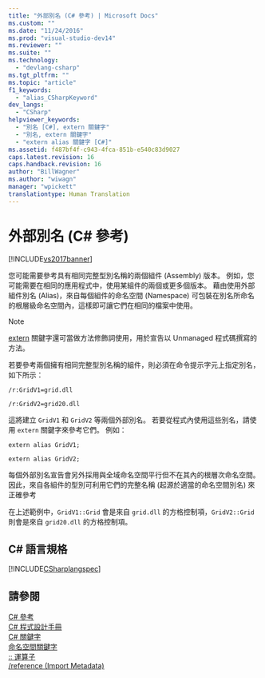 ```yaml
---
title: "外部別名 (C# 參考) | Microsoft Docs"
ms.custom: ""
ms.date: "11/24/2016"
ms.prod: "visual-studio-dev14"
ms.reviewer: ""
ms.suite: ""
ms.technology: 
  - "devlang-csharp"
ms.tgt_pltfrm: ""
ms.topic: "article"
f1_keywords: 
  - "alias_CSharpKeyword"
dev_langs: 
  - "CSharp"
helpviewer_keywords: 
  - "別名 [C#], extern 關鍵字"
  - "別名, extern 關鍵字"
  - "extern alias 關鍵字 [C#]"
ms.assetid: f487bf4f-c943-4fca-851b-e540c83d9027
caps.latest.revision: 16
caps.handback.revision: 16
author: "BillWagner"
ms.author: "wiwagn"
manager: "wpickett"
translationtype: Human Translation
---
```

# 外部別名 (C# 參考)
[!INCLUDE[vs2017banner](../../../csharp/includes/vs2017banner.md)]

您可能需要參考具有相同完整型別名稱的兩個組件 \(Assembly\) 版本。  例如，您可能需要在相同的應用程式中，使用某組件的兩個或更多個版本。  藉由使用外部組件別名 \(Alias\)，來自每個組件的命名空間 \(Namespace\) 可包裝在別名所命名的根層級命名空間內，這樣即可讓它們在相同的檔案中使用。  
  
> [!NOTE]
>  [extern](../../../csharp/language-reference/keywords/extern.md) 關鍵字還可當做方法修飾詞使用，用於宣告以 Unmanaged 程式碼撰寫的方法。  
  
 若要參考兩個擁有相同完整型別名稱的組件，則必須在命令提示字元上指定別名，如下所示：  
  
 `/r:GridV1=grid.dll`  
  
 `/r:GridV2=grid20.dll`  
  
 這將建立 `GridV1` 和 `GridV2` 等兩個外部別名。  若要從程式內使用這些別名，請使用 `extern` 關鍵字來參考它們。  例如：  
  
 `extern alias GridV1;`  
  
 `extern alias GridV2;`  
  
 每個外部別名宣告會另外採用與全域命名空間平行但不在其內的根層次命名空間。  因此，來自各組件的型別可利用它們的完整名稱 \(起源於適當的命名空間別名\) 來正確參考  
  
 在上述範例中，`GridV1::Grid` 會是來自 `grid.dll` 的方格控制項，`GridV2::Grid` 則會是來自 `grid20.dll` 的方格控制項。  
  
## C\# 語言規格  
 [!INCLUDE[CSharplangspec](../../../csharp/language-reference/keywords/includes/csharplangspec_md.md)]  
  
## 請參閱  
 [C\# 參考](../../../csharp/language-reference/index.md)   
 [C\# 程式設計手冊](../../../csharp/programming-guide/index.md)   
 [C\# 關鍵字](../../../csharp/language-reference/keywords/index.md)   
 [命名空間關鍵字](../../../csharp/language-reference/keywords/namespace-keywords.md)   
 [:: 運算子](../../../csharp/language-reference/operators/namespace-alias-qualifer.md)   
 [\/reference \(Import Metadata\)](../../../csharp/language-reference/compiler-options/reference-compiler-option.md)